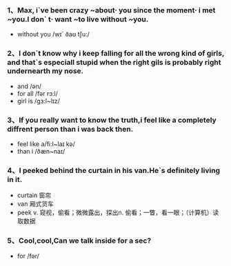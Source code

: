 ### 1、Max, i\`ve been crazy ~about· you since the moment· i met ~you.I don\` t· want ~to live without ~you.  

- without you   /wɪ\` ðaʊ tʃu:/


### 2、I don\`t know why i keep falling for all the wrong kind of girls, and that\`s especiall stupid when the right gils is probably right undernearth my nose.

- and /ən/
- for all /fər rɔ:l/
- girl is /ɡɜ:l~lɪz/

### 3、If you really want to know the truth,i feel like a completely diffrent person than i was back then.
- feel like a/fi:l~laɪ kə/
- than i /ðæn~naɪ/

### 4、I peeked behind the curtain in his van.He\`s definitely living in it.
- curtain 窗帘
- van 厢式货车
- peek v. 窥视，偷看；微微露出，探出n. 偷看；一瞥，看一眼；（计算机）读取数据

### 5、Cool,cool,Can we talk inside for a sec?
- for /fər/
